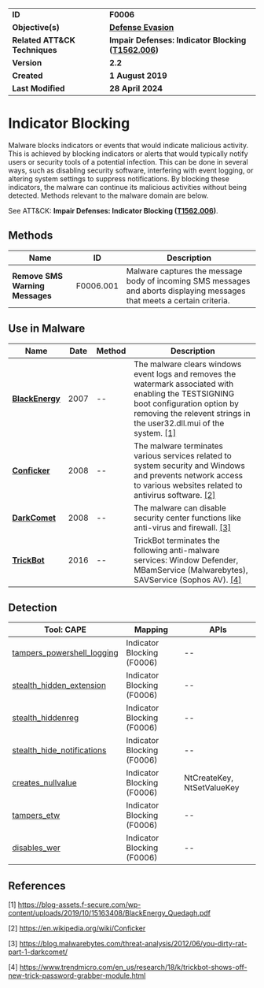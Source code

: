 <table>
<tr>
<td><b>ID</b></td>
<td><b>F0006</b></td>
</tr>
<tr>
<td><b>Objective(s)</b></td>
<td><b><a href="../defense-evasion">Defense Evasion</a></b></td>
</tr>
<tr>
<td><b>Related ATT&CK Techniques</b></td>
<td><b>Impair Defenses: Indicator Blocking (<a href="https://attack.mitre.org/techniques/T1562/006/">T1562.006</a>)</b></td>
</tr>
<tr>
<td><b>Version</b></td>
<td><b>2.2</b></td>
</tr>
<tr>
<td><b>Created</b></td>
<td><b>1 August 2019</b></td>
</tr>
<tr>
<td><b>Last Modified</b></td>
<td><b>28 April 2024</b></td>
</tr>
</table>


# Indicator Blocking

Malware blocks indicators or events that would indicate malicious activity. This is achieved by blocking indicators or alerts that would typically notify users or security tools of a potential infection. This can be done in several ways, such as disabling security software, interfering with event logging, or altering system settings to suppress notifications. By blocking these indicators, the malware can continue its malicious activities without being detected. Methods relevant to the malware domain are below. 

See ATT&CK: **Impair Defenses: Indicator Blocking ([T1562.006](https://attack.mitre.org/techniques/T1562/006/))**.

## Methods

|Name|ID|Description|
|---|---|---|
|**Remove SMS Warning Messages**|F0006.001|Malware captures the message body of incoming SMS messages and aborts displaying messages that meets a certain criteria.|

## Use in Malware

|Name|Date|Method|Description|
|---|---|---|---|
|[**BlackEnergy**](../xample-malware/blackenergy.md)|2007|--|The malware clears windows event logs and removes the watermark associated with enabling the TESTSIGNING boot configuration option by removing the relevent strings in the user32.dll.mui of the system. [[1]](#1)|
|[**Conficker**](../xample-malware/conficker.md)|2008|--|The malware terminates various services related to system security and Windows and prevents network access to various websites related to antivirus software. [[2]](#2)|
|[**DarkComet**](../xample-malware/dark-comet.md)|2008|--|The malware can disable security center functions like anti-virus and firewall. [[3]](#3)|
|[**TrickBot**](../xample-malware/trickbot.md)|2016|--|TrickBot terminates the following anti-malware services: Window Defender, MBamService (Malwarebytes), SAVService (Sophos AV). [[4]](#4)|

## Detection

|Tool: CAPE|Mapping|APIs|
|---|---|---|
|[tampers_powershell_logging](https://github.com/CAPESandbox/community/tree/master/modules/signatures/windows/tampers_powershell_logging.py)|Indicator Blocking (F0006)|--|
|[stealth_hidden_extension](https://github.com/CAPESandbox/community/tree/master/modules/signatures/windows/stealth_hidden_extension.py)|Indicator Blocking (F0006)|--|
|[stealth_hiddenreg](https://github.com/CAPESandbox/community/tree/master/modules/signatures/windows/stealth_hiddenreg.py)|Indicator Blocking (F0006)|--|
|[stealth_hide_notifications](https://github.com/CAPESandbox/community/tree/master/modules/signatures/windows/stealth_hide_notifications.py)|Indicator Blocking (F0006)|--|
|[creates_nullvalue](https://github.com/CAPESandbox/community/tree/master/modules/signatures/windows/creates_nullvalue.py)|Indicator Blocking (F0006)|NtCreateKey, NtSetValueKey|
|[tampers_etw](https://github.com/CAPESandbox/community/tree/master/modules/signatures/windows/tampers_etw.py)|Indicator Blocking (F0006)|--|
|[disables_wer](https://github.com/CAPESandbox/community/tree/master/modules/signatures/windows/disables_wer.py)|Indicator Blocking (F0006)|--|

## References

<a name="1">[1]</a> https://blog-assets.f-secure.com/wp-content/uploads/2019/10/15163408/BlackEnergy_Quedagh.pdf

<a name="2">[2]</a> https://en.wikipedia.org/wiki/Conficker

<a name="3">[3]</a> https://blog.malwarebytes.com/threat-analysis/2012/06/you-dirty-rat-part-1-darkcomet/

<a name="4">[4]</a> https://www.trendmicro.com/en_us/research/18/k/trickbot-shows-off-new-trick-password-grabber-module.html

